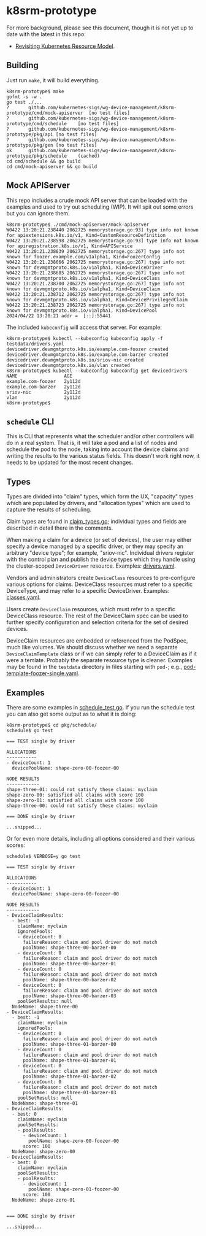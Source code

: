 # k8srm-prototype

For more background, please see this document, though it is not yet up to date with the latest in this repo:
- [Revisiting Kubernetes Resource Model](https://docs.google.com/document/d/1Xy8HpGATxgA2S5tuFWNtaarw5KT8D2mj1F4AP1wg6dM/edit?usp=sharing).


## Building

Just run `make`, it will build everything.

```console
k8srm-prototype$ make
gofmt -s -w .
go test ./...
?   	github.com/kubernetes-sigs/wg-device-management/k8srm-prototype/cmd/mock-apiserver	[no test files]
?   	github.com/kubernetes-sigs/wg-device-management/k8srm-prototype/cmd/schedule	[no test files]
?   	github.com/kubernetes-sigs/wg-device-management/k8srm-prototype/pkg/api	[no test files]
?   	github.com/kubernetes-sigs/wg-device-management/k8srm-prototype/pkg/gen	[no test files]
ok  	github.com/kubernetes-sigs/wg-device-management/k8srm-prototype/pkg/schedule	(cached)
cd cmd/schedule && go build
cd cmd/mock-apiserver && go build
```

## Mock APIServer

This repo includes a crude mock API server that can be loaded with the examples
and used to try out scheduling (WIP). It will spit out some errors but you can
ignore them.

```console
k8srm-prototype$ ./cmd/mock-apiserver/mock-apiserver
W0422 13:20:21.238440 2062725 memorystorage.go:93] type info not known for apiextensions.k8s.io/v1, Kind=CustomResourceDefinition
W0422 13:20:21.238598 2062725 memorystorage.go:93] type info not known for apiregistration.k8s.io/v1, Kind=APIService
W0422 13:20:21.238639 2062725 memorystorage.go:267] type info not known for foozer.example.com/v1alpha1, Kind=FoozerConfig
W0422 13:20:21.238666 2062725 memorystorage.go:267] type info not known for devmgmtproto.k8s.io/v1alpha1, Kind=DeviceDriver
W0422 13:20:21.238685 2062725 memorystorage.go:267] type info not known for devmgmtproto.k8s.io/v1alpha1, Kind=DeviceClass
W0422 13:20:21.238700 2062725 memorystorage.go:267] type info not known for devmgmtproto.k8s.io/v1alpha1, Kind=DeviceClaim
W0422 13:20:21.238712 2062725 memorystorage.go:267] type info not known for devmgmtproto.k8s.io/v1alpha1, Kind=DevicePrivilegedClaim
W0422 13:20:21.238723 2062725 memorystorage.go:267] type info not known for devmgmtproto.k8s.io/v1alpha1, Kind=DevicePool
2024/04/22 13:20:21 addr =  [::]:55441
```

The included `kubeconfig` will access that server. For example:

```console
k8srm-prototype$ kubectl --kubeconfig kubeconfig apply -f testdata/drivers.yaml
devicedriver.devmgmtproto.k8s.io/example.com-foozer created
devicedriver.devmgmtproto.k8s.io/example.com-barzer created
devicedriver.devmgmtproto.k8s.io/sriov-nic created
devicedriver.devmgmtproto.k8s.io/vlan created
k8srm-prototype$ kubectl --kubeconfig kubeconfig get devicedrivers
NAME                 AGE
example.com-foozer   2y112d
example.com-barzer   2y112d
sriov-nic            2y112d
vlan                 2y112d
k8srm-prototype$
```

## `schedule` CLI

This is CLI that represents what the scheduler and/or other controllers will do
in a real system. That is, it will take a pod and a list of nodes and schedule
the pod to the node, taking into account the device claims and writing the
results to the various status fields. This doesn't work right now, it needs to
be updated for the most recent changes.

## Types

Types are divided into "claim" types, which form the UX, "capacity" types which
are populated by drivers, and "allocation types" which are used to capture the
results of scheduling.

Claim types are found in [claim_types.go](pkg/api/claim_types.go);
individual types and fields are described in detail there in the comments.

When making a claim for a device (or set of devices), the user may either
specify a device managed by a specific driver, or they may specify an arbitrary
"device type"; for example, "sriov-nic". Individual drivers register with the
control plan and publish the device types which they handle using the
cluster-scoped `DeviceDriver` resource. Examples:
[drivers.yaml](testdata/drivers.yaml).

Vendors and administrators create `DeviceClass` resources to pre-configure
various options for claims. DeviceClass resources must refer to a specific
DeviceType, and may refer to a specific DeviceDriver. Examples:
[classes.yaml](testdata/classes.yaml).

Users create `DeviceClaim` resources, which must refer to a specific
DeviceClass resource. The rest of the DeviceClaim spec can be used to further
specify configuration and selection criteria for the set of desired devices.

DeviceClaim resources are embedded or referenced from the PodSpec, much like
volumes. We should discuss whether we need a separate `DeviceClaimTemplate`
class or if we can simply refer to a DeviceClaim as if it were a temlate.
Probably the separate resource type is cleaner. Examples may be found in the
`testdata` directory in files starting with `pod-`; e.g.,
[pod-template-foozer-single.yaml](testdata/pod-template-foozer-single.yaml).

## Examples

There are some examples in [schedule_test.go](pkg/schedule/schedule_test.go). If
you run the schedule test you can also get some output as to what it is doing:

```console
k8srm-prototype$ cd pkg/schedule/
schedule$ go test

=== TEST single by driver

ALLOCATIONS
-----------
- deviceCount: 1
  devicePoolName: shape-zero-00-foozer-00

NODE RESULTS
------------
shape-three-01: could not satisfy these claims: myclaim
shape-zero-00: satisfied all claims with score 100
shape-zero-01: satisfied all claims with score 100
shape-three-00: could not satisfy these claims: myclaim

=== DONE single by driver

...snipped...
```

Or for even more details, including all options considered and their various
scores:

```console
schedule$ VERBOSE=y go test

=== TEST single by driver

ALLOCATIONS
-----------
- deviceCount: 1
  devicePoolName: shape-zero-00-foozer-00

NODE RESULTS
------------
- DeviceClaimResults:
  - best: -1
    claimName: myclaim
    ignoredPools:
    - deviceCount: 0
      failureReason: claim and pool driver do not match
      poolName: shape-three-00-barzer-00
    - deviceCount: 0
      failureReason: claim and pool driver do not match
      poolName: shape-three-00-barzer-01
    - deviceCount: 0
      failureReason: claim and pool driver do not match
      poolName: shape-three-00-barzer-02
    - deviceCount: 0
      failureReason: claim and pool driver do not match
      poolName: shape-three-00-barzer-03
    poolSetResults: null
  NodeName: shape-three-00
- DeviceClaimResults:
  - best: -1
    claimName: myclaim
    ignoredPools:
    - deviceCount: 0
      failureReason: claim and pool driver do not match
      poolName: shape-three-01-barzer-00
    - deviceCount: 0
      failureReason: claim and pool driver do not match
      poolName: shape-three-01-barzer-01
    - deviceCount: 0
      failureReason: claim and pool driver do not match
      poolName: shape-three-01-barzer-02
    - deviceCount: 0
      failureReason: claim and pool driver do not match
      poolName: shape-three-01-barzer-03
    poolSetResults: null
  NodeName: shape-three-01
- DeviceClaimResults:
  - best: 0
    claimName: myclaim
    poolSetResults:
    - poolResults:
      - deviceCount: 1
        poolName: shape-zero-00-foozer-00
      score: 100
  NodeName: shape-zero-00
- DeviceClaimResults:
  - best: 0
    claimName: myclaim
    poolSetResults:
    - poolResults:
      - deviceCount: 1
        poolName: shape-zero-01-foozer-00
      score: 100
  NodeName: shape-zero-01


=== DONE single by driver

...snipped...
```

